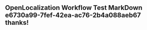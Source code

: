<properties
ms.topic="hero-topic"
ms.test1="hero-topic"
ms.test2="test"/>

## OpenLocalization Workflow Test MarkDown e6730a99-7fef-42ea-ac76-2b4a088aeb67 thanks!
